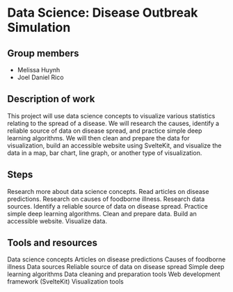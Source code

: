 # Data Science: Disease Outbreak Simulation

## Group members

- Melissa Huynh
- Joel Daniel Rico

## Description of work

This project will use data science concepts to visualize various statistics relating to the spread of a disease. We will research the causes, identify a reliable source of data on disease spread, and practice simple deep learning algorithms. We will then clean and prepare the data for visualization, build an accessible website using SvelteKit, and visualize the data in a map, bar chart, line graph, or another type of visualization.

## Steps

Research more about data science concepts.
Read articles on disease predictions.
Research on causes of foodborne illness.
Research data sources.
Identify a reliable source of data on disease spread.
Practice simple deep learning algorithms.
Clean and prepare data.
Build an accessible website.
Visualize data.

## Tools and resources

Data science concepts
Articles on disease predictions
Causes of foodborne illness
Data sources
Reliable source of data on disease spread
Simple deep learning algorithms
Data cleaning and preparation tools
Web development framework (SvelteKit)
Visualization tools
